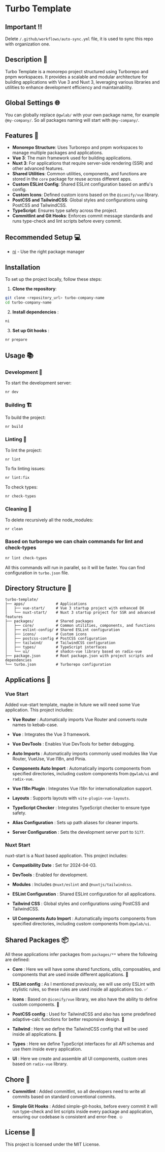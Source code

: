# Turbo Template

##  Important ‼️
Delete `/.github/workflows/auto-sync.yml` file, it is used to sync this repo with organization one.

## Description 📖

Turbo Template is a monorepo project structured using Turborepo and pnpm workspaces. It provides a scalable and modular architecture for building applications with Vue 3 and Nuxt 3, leveraging various libraries and utilities to enhance development efficiency and maintainability.

## Global Settings 🌐

You can globally replace `@gwlab/` with your own package name, for example `@my-company/`. So all packages naming will start with `@my-company/`.

## Features 🚀

- **Monorepo Structure**: Uses Turborepo and pnpm workspaces to manage multiple packages and applications.
- **Vue 3**: The main framework used for building applications.
- **Nuxt 3**: For applications that require server-side rendering (SSR) and other advanced features.
- **Shared Utilities**: Common utilities, components, and functions are stored in the `core` package for reuse across different apps.
- **Custom ESLint Config**: Shared ESLint configuration based on antfu's config.
- **Custom Icons**: Defined custom icons based on the `@iconify/vue` library.
- **PostCSS and TailwindCSS**: Global styles and configurations using PostCSS and TailwindCSS.
- **TypeScript**: Ensures type safety across the project.
- **Commitlint and Git Hooks**: Enforces commit message standards and runs type-check and lint scripts before every commit.

## Recommended Setup 💻

- [ni](https://github.com/antfu/ni) - Use the right package manager 

## Installation

To set up the project locally, follow these steps:

1. **Clone the repository**:
```bash
git clone <repository_url> turbo-company-name
cd turbo-company-name
```
 
2. **Install dependencies** :

```bash
ni
```
 
3. **Set up Git hooks** :

```bash
nr prepare
```

## Usage 📚

### Development 👷

To start the development server:


```bash
nr dev
```

### Building 🏗️

To build the project:


```bash
nr build
```

### Linting 🔎

To lint the project:


```bash
nr lint
```

To fix linting issues:


```bash
nr lint:fix
```

To check types:


```bash
nr check-types
```

### Cleaning 🧹

To delete recursively all the node_modules:


```bash
nr clean
```

### Based on turborepo we can chain commands for lint and check-types

```bash
nr lint check-types
```

All this commands will run in parallel, so it will be faster. You can find configuration in `turbo.json` file.
 
## Directory Structure 📁


```plaintext
turbo-template/
├── apps/              # Applications
│   ├── vue-start/     # Vue 3 startup project with enhanced DX
│   └── nuxt-start/    # Nuxt 3 startup project for SSR and advanced features
├── packages/          # Shared packages
│   ├── core/          # Common utilities, components, and functions
│   ├── eslint-config/ # Shared ESLint configuration
│   ├── icons/         # Custom icons
│   ├── postcss-config # PostCSS configuration
│   ├── tailwind/      # TailwindCSS configuration
│   ├── types/         # TypeScript interfaces
│   └── ui/            # shadcn-vue library based on radix-vue
├── package.json       # Root package.json with project scripts and dependencies
└── turbo.json         # Turborepo configuration
```

## Applications 📱

### Vue Start 

Added vue-start template, maybe in future we will need some Vue application. This project includes:
 
- **Vue Router** : Automatically imports Vue Router and converts route names to kebab-case.
 
- **Vue** : Integrates the Vue 3 framework.
 
- **Vue DevTools** : Enables Vue DevTools for better debugging.
 
- **Auto Imports** : Automatically imports commonly used modules like Vue Router, VueUse, Vue I18n, and Pinia.
 
- **Components Auto Import** : Automatically imports components from specified directories, including custom components from `@gwlab/ui` and `radix-vue`.
 
- **Vue I18n Plugin** : Integrates Vue I18n for internationalization support.
 
- **Layouts** : Supports layouts with `vite-plugin-vue-layouts`.
 
- **TypeScript Checker** : Integrates TypeScript checker to ensure type safety.
 
- **Alias Configuration** : Sets up path aliases for cleaner imports.
 
- **Server Configuration** : Sets the development server port to `5177`.

### Nuxt Start 

nuxt-start is a Nuxt based application. This project includes:
 
- **Compatibility Date** : Set for 2024-04-03.
 
- **DevTools** : Enabled for development.
 
- **Modules** : Includes `@nuxt/eslint` and `@nuxtjs/tailwindcss`.
 
- **ESLint Configuration** : Shared ESLint configuration for all applications.
 
- **Tailwind CSS** : Global styles and configurations using PostCSS and TailwindCSS.
 
- **UI Components Auto Import** : Automatically imports components from specified directories, including custom components from `@gwlab/ui`.

## Shared Packages 📦
All these applications infer packages from `packages/**` where the following are defined: 
- **Core** : Here we will have some shared functions, utils, composables, and components that are used inside different applications. 🔧
 
- **ESLint config** : As I mentioned previously, we will use only ESLint with stylistic rules, so these rules are used inside all applications too. ✅
 
- **Icons** : Based on `@iconify/vue` library, we also have the ability to define custom components. 🎨
 
- **PostCSS config** : Used for TailwindCSS and also has some predefined adaptive-calc functions for better responsive design. 🎩
 
- **Tailwind** : Here we define the TailwindCSS config that will be used inside all applications. :raised_hands:
 
- **Types** : Here we define TypeScript interfaces for all API schemas and use them inside every application.
 
- **UI** : Here we create and assemble all UI components, custom ones based on `radix-vue` library.

## Chore :deciduous_tree: 
 
- **Commitlint** : Added commitlint, so all developers need to write all commits based on standard conventional commits.
 
- **Simple Git Hooks** : Added simple-git-hooks, before every commit it will run type-check and lint scripts inside every package and application, ensuring our codebase is consistent and error-free. :relaxed:

## License 📄
This project is licensed under the MIT License.
